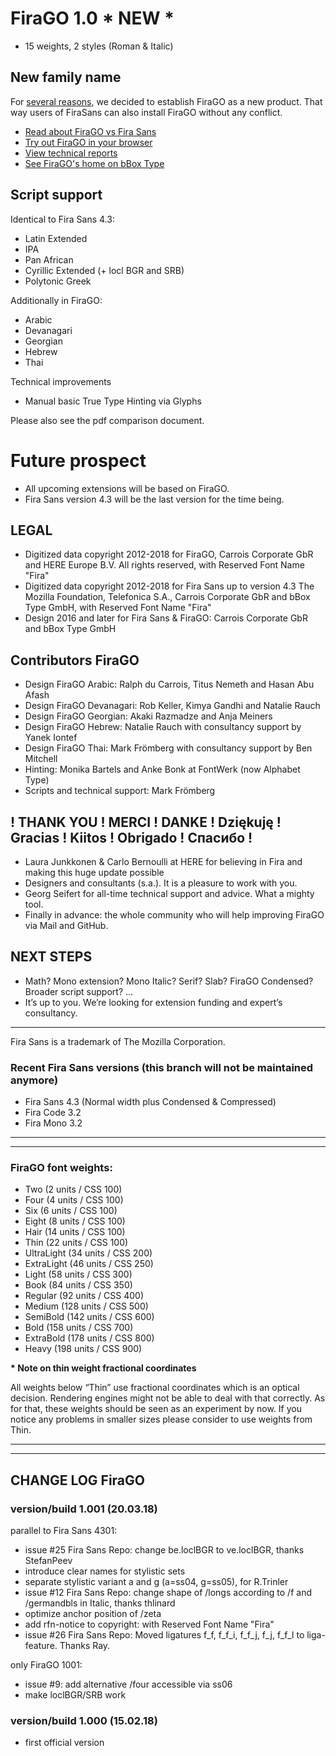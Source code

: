 # FiraGO 1.0 * NEW *

- 15 weights, 2 styles (Roman & Italic)

## New family name
For [several reasons](https://github.com/bBoxType/FiraGO/blob/master/FiraGO_FiraSans_Comparison.pdf), we decided to establish FiraGO as a new product. That way users of FiraSans can also install FiraGO without any conflict.

- [Read about FiraGO vs Fira Sans](https://github.com/bBoxType/FiraGO/blob/master/FiraGO_FiraSans_Comparison.pdf)
- [Try out FiraGO in your browser](https://bboxtype.com/typefaces/FiraGO/#!layout=editor)
- [View technical reports](https://github.com/bBoxType/FiraGO/tree/master/Technical%20Report%20PDF)
- [See FiraGO's home on bBox Type](https://bboxtype.com/typefaces/FiraGO/#!layout=specimen)

## Script support 

Identical to Fira Sans 4.3:
- Latin Extended
- IPA
- Pan African
- Cyrillic Extended (+ locl BGR and SRB)
- Polytonic Greek

Additionally in FiraGO:
- Arabic
- Devanagari
- Georgian
- Hebrew
- Thai

Technical improvements
- Manual basic True Type Hinting via Glyphs

Please also see the pdf comparison document.

# Future prospect
- All upcoming extensions will be based on FiraGO.
- Fira Sans version 4.3 will be the last version for the time being. 

## LEGAL
- Digitized data copyright 2012-2018 for FiraGO, Carrois Corporate GbR and HERE Europe B.V. All rights reserved, with Reserved Font Name "Fira"
- Digitized data copyright 2012-2018 for Fira Sans up to version 4.3 The Mozilla Foundation, Telefonica S.A., Carrois Corporate GbR and bBox Type GmbH, with Reserved Font Name "Fira"
- Design 2016 and later for Fira Sans & FiraGO: Carrois Corporate GbR and bBox Type GmbH

## Contributors FiraGO

- Design FiraGO Arabic: Ralph du Carrois, Titus Nemeth and Hasan Abu Afash 
- Design FiraGO Devanagari: Rob Keller, Kimya Gandhi and Natalie Rauch
- Design FiraGO Georgian: Akaki Razmadze and Anja Meiners
- Design FiraGO Hebrew: Natalie Rauch with consultancy support by Yanek Iontef
- Design FiraGO Thai: Mark Frömberg with consultancy support by Ben Mitchell
- Hinting: Monika Bartels and Anke Bonk at FontWerk (now Alphabet Type)
- Scripts and technical support: Mark Frömberg

## ! THANK YOU ! MERCI ! DANKE ! Dziękuję !  Gracias ! Kiitos ! Obrigado ! Спасибо !

- Laura Junkkonen & Carlo Bernoulli at HERE for believing in Fira and making this huge update possible
- Designers and consultants (s.a.). It is a pleasure to work with you.
- Georg Seifert for all-time technical support and advice. What a mighty tool.
- Finally in advance: the whole community who will help improving FiraGO via Mail and GitHub.

## NEXT STEPS 

- Math? Mono extension? Mono Italic? Serif? Slab? FiraGO Condensed? Broader script support? …
- It’s up to you. We’re looking for extension funding and expert’s consultancy.

_ _ _ _ _ _ _ _ _ _ _ _ _ _ _ _ _ _ _ _

Fira Sans is a trademark of The Mozilla Corporation.

### Recent Fira Sans versions (this branch will not be maintained anymore)

- Fira Sans 4.3 (Normal width plus Condensed & Compressed)
- Fira Code 3.2
- Fira Mono 3.2

_ _ _ _ _ _ _ _ _ _ _ _ _ _ _ _ _ _ _ _
_ _ _ _ _ _ _ _ _ _ _ _ _ _ _ _ _ _ _ _

### FiraGO font weights:

- Two 			(2 units / CSS 100)
- Four 			(4 units / CSS 100)
- Six  			(6 units / CSS 100)
- Eight			(8 units / CSS 100)
- Hair 			(14 units / CSS 100)
- Thin 			(22 units / CSS 100)
- UltraLight 	(34 units / CSS 200)
- ExtraLight 	(46 units / CSS 250)
- Light 		(58 units / CSS 300)
- Book 			(84 units / CSS 350)
- Regular 		(92 units / CSS 400)
- Medium 		(128 units / CSS 500)
- SemiBold 		(142 units / CSS 600)
- Bold 			(158 units / CSS 700)
- ExtraBold 	(178 units / CSS 800)
- Heavy 		(198 units / CSS 900)

__* Note on thin weight fractional coordinates__

All weights below “Thin” use fractional coordinates which is an optical decision. Rendering engines might not be able to deal with that correctly. As for that, these weights should be seen as an experiment by now. If you notice any problems in smaller sizes please consider to use weights from Thin.

_ _ _ _ _ _ _ _ _ _ _ _ _ _ _ _ _ _ _ _
_ _ _ _ _ _ _ _ _ _ _ _ _ _ _ _ _ _ _ _

## CHANGE LOG FiraGO

### version/build 1.001 (20.03.18)

parallel to Fira Sans 4301:

- issue #25 Fira Sans Repo: change be.loclBGR to ve.loclBGR, thanks StefanPeev 
- introduce clear names for stylistic sets
- separate stylistic variant a and g (a=ss04, g=ss05), for R.Trinler
- issue #12 Fira Sans Repo: change shape of /longs according to /f and /germandbls in Italic, thanks thlinard 
- optimize anchor position of /zeta
- add rfn-notice to copyright: with Reserved Font Name "Fira"
- issue #26 Fira Sans Repo: Moved ligatures f_f, f_f_i, f_f_j, f_j, f_f_l to liga-feature. Thanks Ray.

only FiraGO 1001:

- issue #9: add alternative /four accessible via ss06
- make loclBGR/SRB work

### version/build 1.000 (15.02.18)
- first official version
